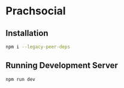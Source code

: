 # Prachsocial

## Installation
```bash
npm i --legacy-peer-deps
```

## Running Development Server
```bash
npm run dev 
```